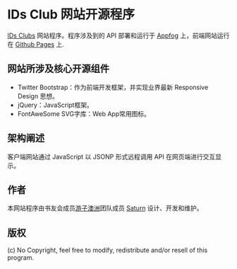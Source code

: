 # IDs Club 网站开源程序

[IDs Clubs](http://www.idsclub.org) 网站程序。程序涉及到的 API 部署和运行于 [Appfog](http://appfog.com) 上，前端网站运行在 [Github Pages](http://pages.github.com/) 上.

## 网站所涉及核心开源组件

* Twitter Bootstrap：作为前端开发框架，并实现业界最新 Responsive Design 思想。
* jQuery：JavaScript框架。
* FontAweSome SVG字库：Web App常用图标。

## 架构阐述

客户端网站通过 JavaScript 以 JSONP 形式远程调用 API 在网页端进行交互显示。

## 作者

本网站程序由书友会成员[游子澳洲](http://www.yoozi.com.au)团队成员 [Saturn](https://github.com/cnsaturn) 设计、开发和维护。

## 版权

(c) No Copyright, feel free to modify, redistribute and/or resell of this program.